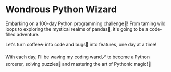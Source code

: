 # Wondrous Python Wizard

Embarking on a 100-day Python programming challenge💯! From taming wild loops to exploring the mystical realms of pandas🐼, it's going to be a code-filled adventure. 

Let's turn coffee☕ into code and bugs🐞 into features, one day at a time! 

With each day, I'll be waving my coding wand🪄 to become a Python sorcerer, solving puzzles🧩 and mastering the art of Pythonic magic!🐍




